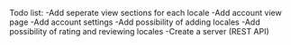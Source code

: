 Todo list:
-Add seperate view sections for each locale
-Add account view page
-Add account settings
-Add possibility of adding locales
-Add possibility of rating and reviewing locales
-Create a server (REST API)